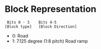 Block Representation
====================

     Bits 0 - 3    Bits 4-5
    [Block type]   [Block Direction]

- 0: Road   
- 1: 7.125 degree (1:8 pitch) Road ramp